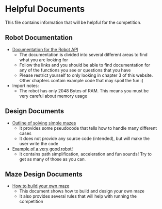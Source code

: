 # Helpful Documents

This file contains information that will be helpful for the competition.

## Robot Documentation

- [Documentation for the Robot API](https://www.pololu.com/docs/0J20/3)
    - The documentation is divided into several different areas to find what you are looking for
    - Follow the links and you should be able to find documentation for any of the functions you see or questions that you have
    - Please restrict yourself to only looking in chapter 3 of this website. Other chapters contain example code that may spoil the fun :)
- Import notes:
    - The robot has only 2048 Bytes of RAM. This means you must be very careful about memory usage

## Design Documents

- [Outline of solving simple mazes](https://www.pololu.com/file/download/line-maze-algorithm.pdf?file_id=0J195)
    - It provides some pseudocode that tells how to handle many different cases
    - It does not provide any source code (intended), but will make the user write the code
- [Example of a very good robot!](https://www.youtube.com/watch?v=mJV-KDqHgDQ&ab_channel=BenPololu)
    - It contains path simplification, acceleration and fun sounds! Try to get as many of those as you can.

## Maze Design Documents

- [How to build your own maze](https://www.pololu.com/docs/0J22/all)
    - This document shows how to build and design your own maze
    - It also provides several rules that will help with running the competition
